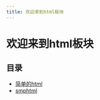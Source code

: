 ```yaml
---
title: 欢迎来到html板块
---
```

# 欢迎来到html板块
## 目录
- [简单的html](./_blog/简单的html.md)
- [smphtml](./_blog/smphtml.md)
<Header/>